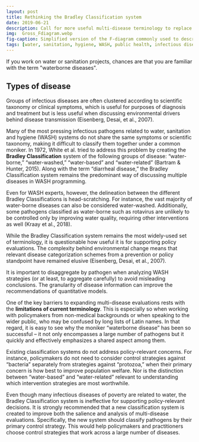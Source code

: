 ```yaml
---
layout: post
title: Rethinking the Bradley Classification system
date: 2019-06-21
description: Call for more useful multi-disease terminology to replace the Bradley Classification system.
img:  Gross_Fdiagram.webp
fig-caption: Simplified version of the F-diagram commonly used to describe disease transmission.
tags: [water, sanitation, hygiene, WASH, public health, infectious disease]
---
```

If you work on water or sanitation projects, chances are that you are familiar with the term "waterborne diseases". 

## Types of disease
Groups of infectious diseases are often clustered according to scientific taxonomy or clinical symptoms, which is useful for purposes of diagnosis and treatment but is less useful when discussing environmental drivers behind disease transmission (Eisenberg, Desai, et al., 2007).

Many of the most pressing infectious pathogens related to water, sanitation and hygiene (WASH) systems do not share the same symptoms or scientific taxonomy, making it difficult to classify them together under a common moniker. In 1972, White et al. tried to address this problem by creating the **Bradley Classification** system of the following groups of disease: “water-borne,” “water-washed,” “water-based” and “water-related” (Bartram & Hunter, 2015). Along with the term “diarrheal disease,” the Bradley Classification system remains the predominant way of discussing multiple diseases in WASH programming.

Even for WASH experts, however, the delineation between the different Bradley Classifications is head-scratching. For instance, the vast majority of water-borne diseases can also be considered water-washed. Additionally, some pathogens classified as water-borne such as rotavirus are unlikely to be controlled only by improving water quality, requiring other interventions as well (Kraay et al., 2018).

While the Bradley Classification system remains the most widely-used set of terminology, it is questionable how useful it is for supporting policy evaluations. The complexity behind environmental change means that relevant disease categorization schemes from a prevention or policy standpoint have remained elusive (Eisenberg, Desai, et al., 2007).

It is important to disaggregate by pathogen when analyzing WASH strategies (or at least, to aggregate carefully) to avoid misleading conclusions. The granularity of disease information can improve the recommendations of quantitative models.

One of the key barriers to expanding multi-disease evaluations rests with the **limitations of current terminology**. This is especially so when working with policymakers from non-medical backgrounds or when speaking to the wider public, who may be confused by long lists of Latin names.  In that regard, it is easy to see why the moniker “waterborne disease” has been so successful – it not only encompasses a large number of pathogens but it quickly and effectively emphasizes a shared aspect among them.

Existing classification systems do not address policy-relevant concerns. For instance, policymakers do not need to consider control strategies against “bacteria” separately from strategies against “protozoa,” when their primary concern is how best to improve population welfare. Nor is the distinction between “water-based” and “water-related” relevant to understanding which intervention strategies are most worthwhile.

Even though many infectious diseases of poverty are related to water, the Bradley Classification system is ineffective for supporting policy-relevant decisions. It is strongly recommended that a new classification system is created to improve both the salience and analysis of multi-disease evaluations. Specifically, the new system should classify pathogens by their primary control strategy. This would help policymakers and practitioners choose control strategies that work across a large number of diseases.
